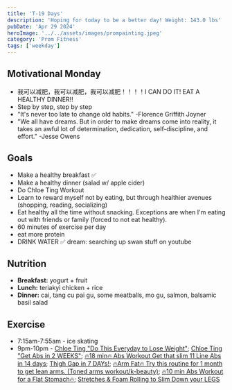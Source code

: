 ```yaml
---
title: 'T-19 Days'
description: 'Hoping for today to be a better day! Weight: 143.0 lbs'
pubDate: 'Apr 29 2024'
heroImage: '../../assets/images/prompainting.jpeg'
category: 'Prom Fitness'
tags: ['weekday']
---
```


## Motivational Monday

- 我可以减肥，我可以减肥，我可以减肥！！！！I CAN DO IT! EAT A HEALTHY DINNER!!
- Step by step, step by step
- "It's never too late to change old habits." -Florence Griffith Joyner
- "We all have dreams. But in order to make dreams come into reality, it takes an awful lot of determination, dedication, self-discipline, and effort." -Jesse Owens

## Goals

- Make a healthy breakfast ✅
- Make a healthy dinner (salad w/ apple cider)
- Do Chloe Ting Workout
- Learn to reward myself not by eating, but through healthier avenues (shopping, reading, socializing)
- Eat healthy all the time without snacking. Exceptions are when I'm eating out with friends or family (forced to not eat healthy).
- 60 minutes of exercise per day
- eat more protein
- DRINK WATER ✅
  dream: searching up swan stuff on youtube

## Nutrition

- **Breakfast:** yogurt + fruit
- **Lunch:** teriakyi chicken + rice
- **Dinner:** cai, tang cu pai gu, some meatballs, mo gu, salmon, balsamic basil salad

## Exercise

- 7:15am-7:55am - ice skating
- 9pm-10pm - [Chloe Ting "Do This Everyday to Lose Weight"](https://www.youtube.com/watch?v=2MoGxae-zyo); [Chloe Ting "Get Abs in 2 WEEKS"](https://www.youtube.com/watch?v=2pLT-olgUJs); [🔥18 min🔥 Abs Workout Get that slim 11 Line Abs in 14 days](https://www.youtube.com/watch?v=IGHNSH9y87o); [Thigh Gap in 7 DAYs!](https://www.youtube.com/watch?v=cgLwA4_VTMc); [🔥Arm Fat🔥 Try this routine for 1 month to get lean arms. (Toned arms workout/k-beauty)](https://www.youtube.com/watch?v=T-bVqdhqW2U); [🔥10 min Abs Workout for a Flat Stomach🔥](https://www.youtube.com/watch?v=hR1ZgDQqyVI); [Stretches & Foam Rolling to Slim Down your LEGS](https://www.youtube.com/watch?v=zF7LFDfKEGY)
